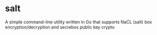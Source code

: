 # salt
A simple command-line utility written in Go that supports NaCL (salt) box encryption/decryption and secrebox public key crypto
